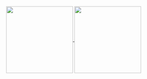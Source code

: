 ###
<a href="https://github.com/anuraghazra/github-readme-stats">
  <img align="center" height="180em" src="https://github-readme-stats.vercel.app/api?username=MiguelNS101&count_private=true&show_icons=true&theme=synthwave" />
</a>
<a href="https://github.com/anuraghazra/convoychat">
  <img align="center" height="180em" src="https://github-readme-stats.vercel.app/api/top-langs/?username=MiguelNS101&layout=compact&langs_count=10&theme=synthwave" />
</a>
